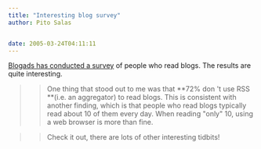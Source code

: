 ```yaml
---
title: "Interesting blog survey"
author: Pito Salas


date: 2005-03-24T04:11:11
---
```


[Blogads has conducted a
survey](<http://www.blogads.com/survey/2005_blog_reader_survey.html>) of
people who read blogs. The results are quite interesting.

>>

>> One thing that stood out to me was that **72% don 't use RSS **(i.e. an
aggregator) to read blogs. This is consistent with another finding, which is
that people who read blogs typically read about 10 of them every day. When
reading "only" 10, using a web browser is more than fine.

>>

>> Check it out, there are lots of other interesting tidbits!


